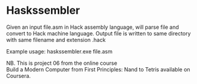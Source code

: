 # Haskssembler

Given an input file.asm in Hack assembly language, 
will parse file and convert to Hack machine language.
Output file is written to same directory with
same filename and extension .hack

Example usage:
haskssembler.exe file.asm

NB. This is project 06 from the online course  
Build a Modern Computer from First Principles: Nand to Tetris
available on Coursera.
